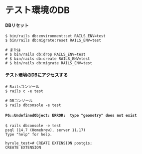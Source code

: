 # テスト環境のDB
#### DBリセット

```
$ bin/rails db:environment:set RAILS_ENV=test
$ bin/rails db:migrate:reset RAILS_ENV=test

# または
# $ bin/rails db:drop RAILS_ENV=test
# $ bin/rails db:create RAILS_ENV=test
# $ bin/rails db:migrate RAILS_ENV=test
```

#### テスト環境のDBにアクセスする

```
# Railsコンソール
$ rails c -e test

# DBコンソール
$ rails dbconsole -e test
```

#### `PG::UndefinedObject: ERROR:  type "geometry" does not exist`

```
$ rails dbconsole -e test
psql (14.7 (Homebrew), server 11.17)
Type "help" for help.

hyrule_test=# CREATE EXTENSION postgis;
CREATE EXTENSION
```
